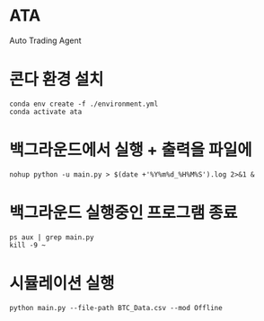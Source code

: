 # ATA
 Auto Trading Agent

# 콘다 환경 설치
```
conda env create -f ./environment.yml
conda activate ata
```

# 백그라운드에서 실행 + 출력을 파일에
```
nohup python -u main.py > $(date +'%Y%m%d_%H%M%S').log 2>&1 &
```

# 백그라운드 실행중인 프로그램 종료
```
ps aux | grep main.py
kill -9 ~
```


# 시뮬레이션 실행
```
python main.py --file-path BTC_Data.csv --mod Offline
```